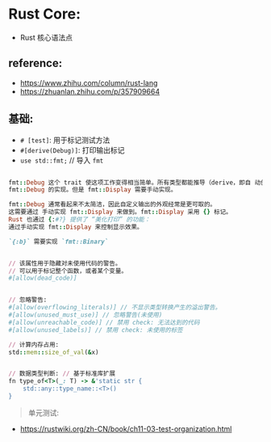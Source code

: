 # Rust Core:

- Rust 核心语法点

## reference:

- https://www.zhihu.com/column/rust-lang
- https://zhuanlan.zhihu.com/p/357909664

## 基础:

- `# [test]`: 用于标记测试方法
- `#[derive(Debug)]`: 打印输出标记
- `use std::fmt;` // 导入 `fmt`

```ruby

fmt::Debug 这个 trait 使这项工作变得相当简单。所有类型都能推导（derive，即自 动创建）
fmt::Debug 的实现。但是 fmt::Display 需要手动实现。

fmt::Debug 通常看起来不太简洁，因此自定义输出的外观经常是更可取的。
这需要通过 手动实现 fmt::Display 来做到。fmt::Display 采用 {} 标记。
Rust 也通过 {:#?} 提供了 “美化打印” 的功能：
通过手动实现 fmt::Display 来控制显示效果。

`{:b}` 需要实现 `fmt::Binary`


// 该属性用于隐藏对未使用代码的警告。
// 可以用于标记整个函数，或者某个变量。
#[allow(dead_code)]


// 忽略警告:
#[allow(overflowing_literals)] // 不显示类型转换产生的溢出警告。
#[allow(unused_must_use)] // 忽略警告(未使用)
#[allow(unreachable_code)] // 禁用 check: 无法达到的代码
#[allow(unused_labels)] // 禁用 check: 未使用的标签

// 计算内存占用:
std::mem::size_of_val(&x)


// 数据类型判断: // 基于标准库扩展
fn type_of<T>(_: T) -> &'static str {
    std::any::type_name::<T>()
}

```

> 单元测试:

- https://rustwiki.org/zh-CN/book/ch11-03-test-organization.html
